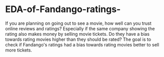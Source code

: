 # EDA-of-Fandango-ratings-
If you are planning on going out to see a movie, how well can you trust online reviews and ratings? Especially if the same company showing the rating also makes money by selling movie tickets. Do they have a bias towards rating movies higher than they should be rated?
The goal is to check if Fandango's ratings had a bias towards rating movies better to sell more tickets.
